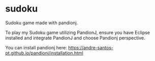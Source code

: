 # sudoku
Sudoku game made with pandionj.

To play my Sudoku game utilizing PandionJ, ensure you have Eclipse installed and integrate PandionJ and choose Pandionj perspective.

You can install pandionj here: https://andre-santos-pt.github.io/pandionj/installation.html

